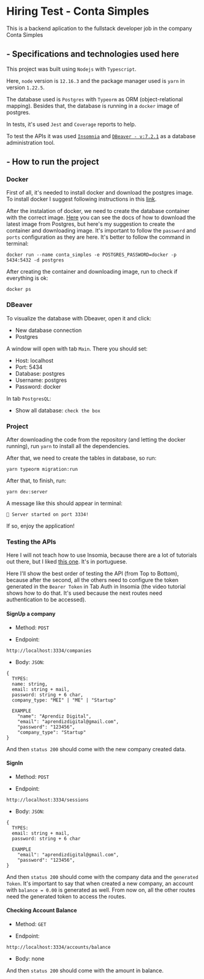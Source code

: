 # Hiring Test - Conta Simples
This is a backend aplication to the fullstack developer job in the company Conta Simples


## - Specifications and technologies used here

This project was built using `Nodejs` with `Typescript`.

Here, `node` version is `12.16.3` and the package manager used is `yarn` in version `1.22.5`.

The database used is `Postgres` with `Typeorm` as ORM (object-relational mapping). Besides that, the database is running in a `docker` image of postgres.

In tests, it's used `Jest` and `Coverage` reports to help.

To test the APIs it was used [`Insomnia`](https://insomnia.rest/) and [`DBeaver - v:7.2.1`](https://dbeaver.io/) as a database administration tool.

## - How to run the project

### Docker

First of all, it's needed to install docker and download the postgres image. To install docker I suggest following instructions in this [link](https://www.notion.so/Instalando-Docker-6290d9994b0b4555a153576a1d97bee2#c7e37c6a26584d33b20cf332f2bdb31d).

After the instalation of docker, we need to create the database container with the correct image. [Here](https://hub.docker.com/_/postgres) you can see the docs of how to download the latest image from Postgres, but here's my suggestion to create the container and downloading image. It's important to follow the `password` and `ports` configuration as they are here. It's better to follow the command in terminal:
```
docker run --name conta_simples -e POSTGRES_PASSWORD=docker -p 5434:5432 -d postgres
```
After creating the container and downloading image, run to check if everything is ok:
```
docker ps
```
### DBeaver

To visualize the database with Dbeaver, open it and click:
- New database connection
- Postgres

A window will open with tab `Main`. There you should set:
- Host: localhost
- Port: 5434
- Database: postgres
- Username: postgres
- Password: docker

In tab `PostgresQL`:
- Show all database: `check the box`

### Project

After downloading the code from the repository (and letting the docker running), run `yarn` to install all the dependencies.

After that, we need to create the tables in database, so run:
```
yarn typeorm migration:run
```
After that, to finish, run:
```
yarn dev:server
```
A message like this should appear in terminal:
```
🤑️ Server started on port 3334!
```
If so, enjoy the application!

### Testing the APIs

Here I will not teach how to use Insomia, because there are a lot of tutorials out there, but I liked [this one](https://www.youtube.com/watch?v=3tB0uDliS6Y). It's in portuguese.

Here I'll show the best order of testing the API (from Top to Bottom), because after the second, all the others need to configure the token generated in the
`Bearer Token` in Tab Auth in Insomia (the video tutorial shows how to do that. It's used because the next routes need authentication to be accessed).

#### SignUp a company

- Method: `POST`

- Endpoint:
```
http://localhost:3334/companies
```
- Body: `JSON`:
```
{
  TYPES:
  name: string,
  email: string + mail,
  password: string + 6 char,
  company_type: "MEI" | "ME" | "Startup"

  EXAMPLE
	"name": "Aprendiz Digital",
	"email": "aprendizdigital@gmail.com",
	"password": "123456",
	"company_type": "Startup"
}
```
And then `status 200` should come with the new company created data.

#### SignIn

- Method: `POST`

- Endpoint:
```
http://localhost:3334/sessions
```
- Body: `JSON`:
```
{
  TYPES:
  email: string + mail,
  password: string + 6 char

  EXAMPLE
	"email": "aprendizdigital@gmail.com",
	"password": "123456",
}
```
And then `status 200` should come with the company data and the `generated Token`.
It's important to say that when created a new company, an account with `balance = 0.00` is generated as well.
From now on, all the other routes need the generated token to access the routes.

#### Checking Account Balance

- Method: `GET`

- Endpoint:
```
http://localhost:3334/accounts/balance
```
- Body: none

And then `status 200` should come with the amount in balance.
